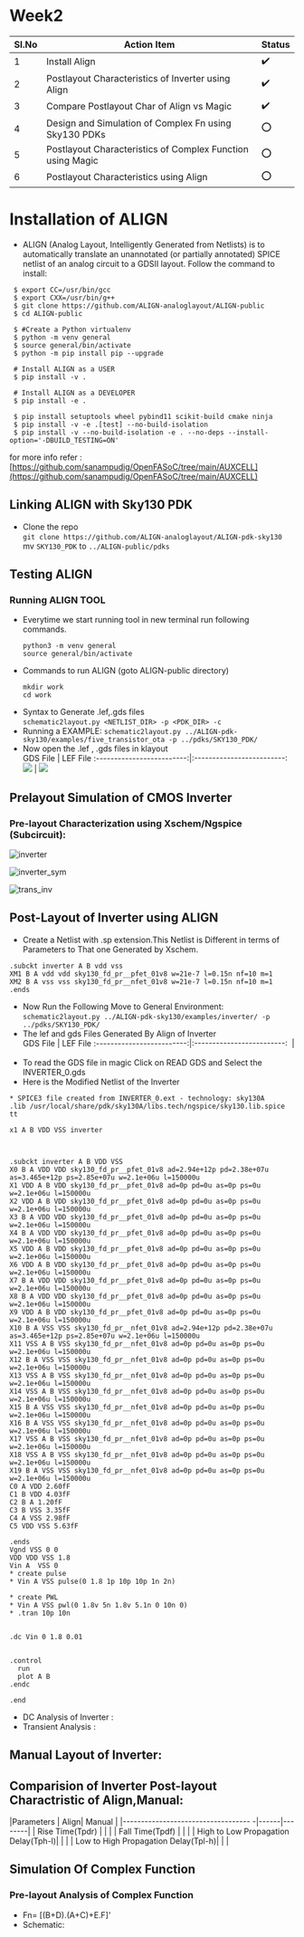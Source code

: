  # Week2
 | SI.No |  Action Item  | Status|
 | ----- | ------------- |-------|
 |  1    | Install Align  |:heavy_check_mark:|
 |  2    | Postlayout Characteristics of Inverter using Align|:heavy_check_mark:|
 |  3    | Compare Postlayout Char of Align vs Magic         |:heavy_check_mark:|
 |  4    | Design and Simulation of Complex Fn using Sky130 PDKs|:o:|
 |  5    | Postlayout Characteristics of Complex Function using Magic|:o: |
 |  6    | Postlayout Characteristics using Align|:o:|
# Installation of ALIGN
- ALIGN (Analog Layout, Intelligently Generated from Netlists) is to automatically translate an unannotated (or partially annotated) SPICE netlist of an     analog circuit to a GDSII layout. Follow the command to install: 
 ```
  $ export CC=/usr/bin/gcc
  $ export CXX=/usr/bin/g++
  $ git clone https://github.com/ALIGN-analoglayout/ALIGN-public
  $ cd ALIGN-public

  $ #Create a Python virtualenv
  $ python -m venv general
  $ source general/bin/activate
  $ python -m pip install pip --upgrade

  # Install ALIGN as a USER
  $ pip install -v .

  # Install ALIGN as a DEVELOPER
  $ pip install -e .

  $ pip install setuptools wheel pybind11 scikit-build cmake ninja
  $ pip install -v -e .[test] --no-build-isolation
  $ pip install -v --no-build-isolation -e . --no-deps --install-option='-DBUILD_TESTING=ON'
 ```
  for more info refer : [https://github.com/sanampudig/OpenFASoC/tree/main/AUXCELL](https://github.com/sanampudig/OpenFASoC/tree/main/AUXCELL)
##  Linking ALIGN with Sky130 PDK
  - Clone the repo <br/>
     `git clone https://github.com/ALIGN-analoglayout/ALIGN-pdk-sky130` <br/>
     mv `SKY130_PDK` to `../ALIGN-public/pdks` <br/>
## Testing ALIGN
### Running ALIGN TOOL
-  Everytime we start running tool in new terminal run following commands.<br/>
   ```
   python3 -m venv general
   source general/bin/activate
   ```
- Commands to run ALIGN (goto ALIGN-public directory)<br/>
   ```
   mkdir work
   cd work
   ```
 - Syntax to Generate .lef,.gds files <br/>
   `schematic2layout.py <NETLIST_DIR> -p <PDK_DIR> -c`
 - Running a EXAMPLE:
   `schematic2layout.py ../ALIGN-pdk-sky130/examples/five_transistor_ota -p ../pdks/SKY130_PDK/`
 -   Now open the .lef  ,  .gds files in klayout <br/>
                  GDS File      |   LEF File
     :-------------------------:|:-------------------------:
     ![](https://github.com/Jayanth-sharma/msvsd2stepadc/blob/main/week2/Images/ota_5t_gds.png)  |  ![](https://github.com/Jayanth-sharma/msvsd2stepadc/blob/main/week2/Images/ota_5t_lef.png)
     
## Prelayout Simulation of CMOS Inverter
### Pre-layout Characterization using Xschem/Ngspice (Subcircuit):

 ![inverter](https://user-images.githubusercontent.com/53760504/221830953-1a38ad6a-911d-4f78-ab33-759f85a751d8.png)

 ![inverter_sym](https://user-images.githubusercontent.com/53760504/221830979-db393885-3469-40a3-83c2-076da6378860.png)

 ![trans_inv](https://user-images.githubusercontent.com/53760504/221831600-e8fd8366-8742-460f-9cc9-74e1f595706b.png)

## Post-Layout of Inverter using ALIGN
- Create a Netlist with .sp extension.This Netlist is Different in terms of Parameters to That one Generated by Xschem.
```
.subckt inverter A B vdd vss
XM1 B A vdd vdd sky130_fd_pr__pfet_01v8 w=21e-7 l=0.15n nf=10 m=1
XM2 B A vss vss sky130_fd_pr__nfet_01v8 w=21e-7 l=0.15n nf=10 m=1
.ends

```
- Now Run the Following Move to General Environment:<br/>
`schematic2layout.py ../ALIGN-pdk-sky130/examples/inverter/ -p ../pdks/SKY130_PDK/`
- The lef and gds Files Generated By Align of Inverter <br/>
             GDS File      |   LEF File
     :-------------------------:|:-------------------------:
     ![]()  |  ![]()
- To read the GDS file in magic Click on READ GDS and Select the INVERTER_0.gds <br/>
- Here is the Modified Netlist of the Inverter<br/>
```
* SPICE3 file created from INVERTER_0.ext - technology: sky130A
.lib /usr/local/share/pdk/sky130A/libs.tech/ngspice/sky130.lib.spice tt

x1 A B VDD VSS inverter



.subckt inverter A B VDD VSS
X0 B A VDD VDD sky130_fd_pr__pfet_01v8 ad=2.94e+12p pd=2.38e+07u as=3.465e+12p ps=2.85e+07u w=2.1e+06u l=150000u
X1 VDD A B VDD sky130_fd_pr__pfet_01v8 ad=0p pd=0u as=0p ps=0u w=2.1e+06u l=150000u
X2 VDD A B VDD sky130_fd_pr__pfet_01v8 ad=0p pd=0u as=0p ps=0u w=2.1e+06u l=150000u
X3 B A VDD VDD sky130_fd_pr__pfet_01v8 ad=0p pd=0u as=0p ps=0u w=2.1e+06u l=150000u
X4 B A VDD VDD sky130_fd_pr__pfet_01v8 ad=0p pd=0u as=0p ps=0u w=2.1e+06u l=150000u
X5 VDD A B VDD sky130_fd_pr__pfet_01v8 ad=0p pd=0u as=0p ps=0u w=2.1e+06u l=150000u
X6 VDD A B VDD sky130_fd_pr__pfet_01v8 ad=0p pd=0u as=0p ps=0u w=2.1e+06u l=150000u
X7 B A VDD VDD sky130_fd_pr__pfet_01v8 ad=0p pd=0u as=0p ps=0u w=2.1e+06u l=150000u
X8 B A VDD VDD sky130_fd_pr__pfet_01v8 ad=0p pd=0u as=0p ps=0u w=2.1e+06u l=150000u
X9 VDD A B VDD sky130_fd_pr__pfet_01v8 ad=0p pd=0u as=0p ps=0u w=2.1e+06u l=150000u
X10 B A VSS VSS sky130_fd_pr__nfet_01v8 ad=2.94e+12p pd=2.38e+07u as=3.465e+12p ps=2.85e+07u w=2.1e+06u l=150000u
X11 VSS A B VSS sky130_fd_pr__nfet_01v8 ad=0p pd=0u as=0p ps=0u w=2.1e+06u l=150000u
X12 B A VSS VSS sky130_fd_pr__nfet_01v8 ad=0p pd=0u as=0p ps=0u w=2.1e+06u l=150000u
X13 VSS A B VSS sky130_fd_pr__nfet_01v8 ad=0p pd=0u as=0p ps=0u w=2.1e+06u l=150000u
X14 VSS A B VSS sky130_fd_pr__nfet_01v8 ad=0p pd=0u as=0p ps=0u w=2.1e+06u l=150000u
X15 B A VSS VSS sky130_fd_pr__nfet_01v8 ad=0p pd=0u as=0p ps=0u w=2.1e+06u l=150000u
X16 B A VSS VSS sky130_fd_pr__nfet_01v8 ad=0p pd=0u as=0p ps=0u w=2.1e+06u l=150000u
X17 VSS A B VSS sky130_fd_pr__nfet_01v8 ad=0p pd=0u as=0p ps=0u w=2.1e+06u l=150000u
X18 VSS A B VSS sky130_fd_pr__nfet_01v8 ad=0p pd=0u as=0p ps=0u w=2.1e+06u l=150000u
X19 B A VSS VSS sky130_fd_pr__nfet_01v8 ad=0p pd=0u as=0p ps=0u w=2.1e+06u l=150000u
C0 A VDD 2.60fF
C1 B VDD 4.03fF
C2 B A 1.20fF
C3 B VSS 3.35fF 
C4 A VSS 2.98fF 
C5 VDD VSS 5.63fF 

.ends
Vgnd VSS 0 0 
VDD VDD VSS 1.8
Vin A  VSS 0
* create pulse 
* Vin A VSS pulse(0 1.8 1p 10p 10p 1n 2n)

* create PWL 
* Vin A VSS pwl(0 1.8v 5n 1.8v 5.1n 0 10n 0)
* .tran 10p 10n


.dc Vin 0 1.8 0.01


.control
  run 
  plot A B
.endc 

.end

```
- DC Analysis of Inverter : <br/>
- Transient Analysis : <br/>

## Manual Layout of Inverter:

## Comparision of Inverter Post-layout Charactristic of Align,Manual: <br/>
|Parameters                           | Align| Manual |
|----------------------------------- -|------|--------|
| Rise Time(Tpdr)                     |      |        |
| Fall Time(Tpdf)                     |      |        |
| High to Low Propagation Delay(Tph-l)|      |        |
| Low to High Propagation Delay(Tpl-h)|      |        |
## Simulation Of Complex Function <br/>
### Pre-layout Analysis of Complex Function <br/>
-  Fn= [(B+D).(A+C)+E.F]'
- Schematic:
  
